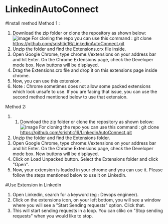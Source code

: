 # LinkedinAutoConnect

#Install method
Method 1 : 
1. Download the zip folder or clone the repository as shown below:![image](https://github.com/user-attachments/assets/305b5102-ad3c-42bf-b5f0-a59256a6ae01) For cloning the repo you can use this command : git clone https://github.com/srishtic16/LinkedinAutoConnect.git
2. Unzip the folder and find the Extensions.crx file inside. 
3. Open Google Chrome, type chrome://extensions on your address bar and hit Enter.
On the Chrome Extensions page, check the Developer mode box. New buttons will be displayed.
4. Drag the Extensions.crx file and drop it on this extensions page inside chrome.
5. Now, you can use this extension.
6. Note : Chrome sometimes does not allow some packed extensions which look unsafe to use. If you are facing that issue, you can use the second method mentioned below to use that extension.
   
Method 2:
1. 1. Download the zip folder or clone the repository as shown below:![image](https://github.com/user-attachments/assets/305b5102-ad3c-42bf-b5f0-a59256a6ae01) For cloning the repo you can use this command : git clone https://github.com/srishtic16/LinkedinAutoConnect.git
2. Unzip the folder and find the Extensions folder.
3. Open Google Chrome, type chrome://extensions on your address bar and hit Enter.
On the Chrome Extensions page, check the Developer mode box. New buttons will be displayed.
4. Click on Load Unpacked button. Select the Extensions folder and click "Open".
5. Now, your extension is loaded in your chrome and you can use it. Please follow the steps mentioned below to use it on Linkedin.

#Use Extension in Linkedin
1. Open Linkedin, search for a keyword (eg : Devops engineer).
2. Click on the extensions icon, on your left bottom, you will see a window where you will see a "Start Sending requests" option. Click that.
3. This will start sending requests in a loop. You can clikc on "Stop sending requests" when you would like to stop.
